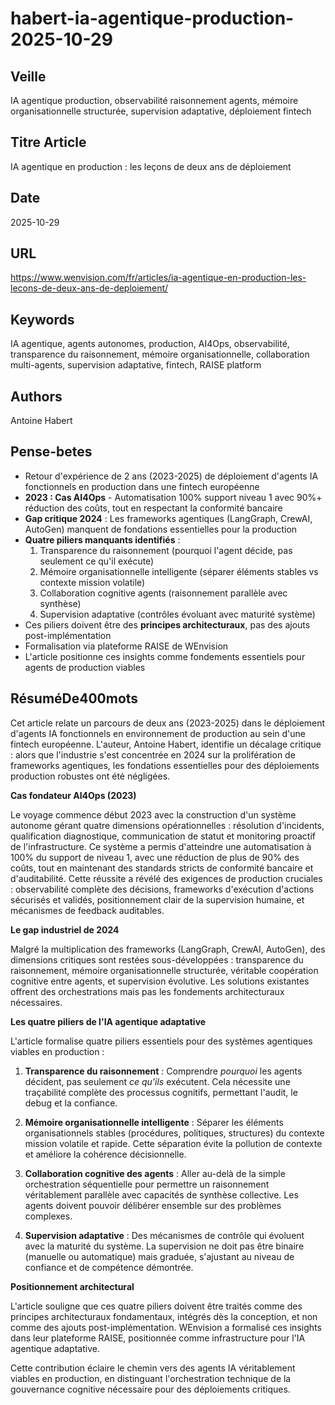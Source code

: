# habert-ia-agentique-production-2025-10-29

## Veille
IA agentique production, observabilité raisonnement agents, mémoire organisationnelle structurée, supervision adaptative, déploiement fintech

## Titre Article
IA agentique en production : les leçons de deux ans de déploiement

## Date
2025-10-29

## URL
https://www.wenvision.com/fr/articles/ia-agentique-en-production-les-lecons-de-deux-ans-de-deploiement/

## Keywords
IA agentique, agents autonomes, production, AI4Ops, observabilité, transparence du raisonnement, mémoire organisationnelle, collaboration multi-agents, supervision adaptative, fintech, RAISE platform

## Authors
Antoine Habert

## Pense-betes
- Retour d'expérience de 2 ans (2023-2025) de déploiement d'agents IA fonctionnels en production dans une fintech européenne
- **2023 : Cas AI4Ops** - Automatisation 100% support niveau 1 avec 90%+ réduction des coûts, tout en respectant la conformité bancaire
- **Gap critique 2024** : Les frameworks agentiques (LangGraph, CrewAI, AutoGen) manquent de fondations essentielles pour la production
- **Quatre piliers manquants identifiés** :
  1. Transparence du raisonnement (pourquoi l'agent décide, pas seulement ce qu'il exécute)
  2. Mémoire organisationnelle intelligente (séparer éléments stables vs contexte mission volatile)
  3. Collaboration cognitive agents (raisonnement parallèle avec synthèse)
  4. Supervision adaptative (contrôles évoluant avec maturité système)
- Ces piliers doivent être des **principes architecturaux**, pas des ajouts post-implémentation
- Formalisation via plateforme RAISE de WEnvision
- L'article positionne ces insights comme fondements essentiels pour agents de production viables

## RésuméDe400mots

Cet article relate un parcours de deux ans (2023-2025) dans le déploiement d'agents IA fonctionnels en environnement de production au sein d'une fintech européenne. L'auteur, Antoine Habert, identifie un décalage critique : alors que l'industrie s'est concentrée en 2024 sur la prolifération de frameworks agentiques, les fondations essentielles pour des déploiements production robustes ont été négligées.

**Cas fondateur AI4Ops (2023)**

Le voyage commence début 2023 avec la construction d'un système autonome gérant quatre dimensions opérationnelles : résolution d'incidents, qualification diagnostique, communication de statut et monitoring proactif de l'infrastructure. Ce système a permis d'atteindre une automatisation à 100% du support de niveau 1, avec une réduction de plus de 90% des coûts, tout en maintenant des standards stricts de conformité bancaire et d'auditabilité. Cette réussite a révélé des exigences de production cruciales : observabilité complète des décisions, frameworks d'exécution d'actions sécurisés et validés, positionnement clair de la supervision humaine, et mécanismes de feedback auditables.

**Le gap industriel de 2024**

Malgré la multiplication des frameworks (LangGraph, CrewAI, AutoGen), des dimensions critiques sont restées sous-développées : transparence du raisonnement, mémoire organisationnelle structurée, véritable coopération cognitive entre agents, et supervision évolutive. Les solutions existantes offrent des orchestrations mais pas les fondements architecturaux nécessaires.

**Les quatre piliers de l'IA agentique adaptative**

L'article formalise quatre piliers essentiels pour des systèmes agentiques viables en production :

1. **Transparence du raisonnement** : Comprendre *pourquoi* les agents décident, pas seulement *ce qu'ils* exécutent. Cela nécessite une traçabilité complète des processus cognitifs, permettant l'audit, le debug et la confiance.

2. **Mémoire organisationnelle intelligente** : Séparer les éléments organisationnels stables (procédures, politiques, structures) du contexte mission volatile et rapide. Cette séparation évite la pollution de contexte et améliore la cohérence décisionnelle.

3. **Collaboration cognitive des agents** : Aller au-delà de la simple orchestration séquentielle pour permettre un raisonnement véritablement parallèle avec capacités de synthèse collective. Les agents doivent pouvoir délibérer ensemble sur des problèmes complexes.

4. **Supervision adaptative** : Des mécanismes de contrôle qui évoluent avec la maturité du système. La supervision ne doit pas être binaire (manuelle ou automatique) mais graduée, s'ajustant au niveau de confiance et de compétence démontrée.

**Positionnement architectural**

L'article souligne que ces quatre piliers doivent être traités comme des principes architecturaux fondamentaux, intégrés dès la conception, et non comme des ajouts post-implémentation. WEnvision a formalisé ces insights dans leur plateforme RAISE, positionnée comme infrastructure pour l'IA agentique adaptative.

Cette contribution éclaire le chemin vers des agents IA véritablement viables en production, en distinguant l'orchestration technique de la gouvernance cognitive nécessaire pour des déploiements critiques.
